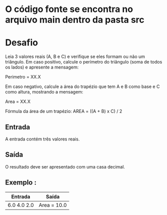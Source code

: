 # O código fonte se encontra no arquivo main dentro da pasta src
# Desafio
Leia 3 valores reais (A, B e C) e verifique se eles formam ou não um triângulo. Em caso positivo, calcule o perímetro do triângulo (soma de todos os lados) e apresente a mensagem:

Perimetro = XX.X

Em caso negativo, calcule a área do trapézio que tem A e B como base e C como altura, mostrando a mensagem:

Area = XX.X

Fórmula da área de um trapézio: AREA = ((A + B) x C) / 2

## Entrada
A entrada contém três valores reais.

## Saída
O resultado deve ser apresentado com uma casa decimal.

## Exemplo : 

Entrada  | Saída |
:---------: | :---------:|
6.0 4.0 2.0     | Area = 10.0
